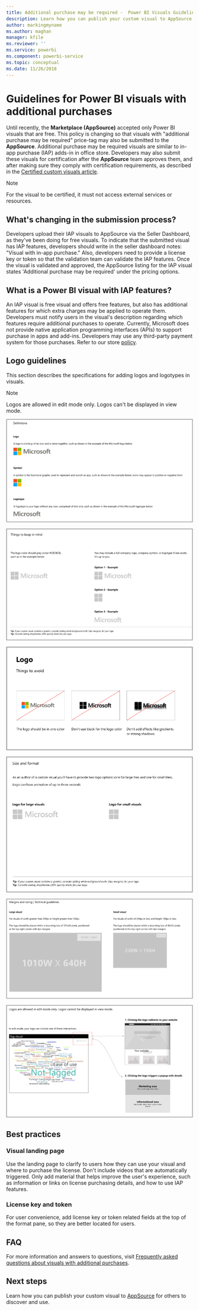 ```yaml
---
title: Additional purchase may be required -  Power BI Visuals Guidelines
description: Learn how you can publish your custom visual to AppSource for others to discover and use it via a purchase.
author: markingmyname
ms.author: maghan
manager: kfile
ms.reviewer: ''
ms.service: powerbi
ms.component: powerbi-service
ms.topic: conceptual
ms.date: 11/26/2018
---
```


# Guidelines for Power BI visuals with additional purchases

Until recently, the **Marketplace (AppSource)** accepted only Power BI visuals that are free. This policy is changing so that visuals with "additional purchase may be required" price-tag may also be submitted to the **AppSource**. Additional purchase may be required visuals are similar to in-app purchase (IAP) adds-in in office store. Developers may also submit these visuals for certification after the **AppSource** team approves them, and after making sure they comply with certification requirements, as described in the [Certified custom visuals article](../power-bi-custom-visuals-certified.md).

> [!Note]
> For the visual to be certified, it must not access external services or resources.

## What's changing in the submission process?

Developers upload their IAP visuals to AppSource via the Seller Dashboard, as they've been doing for free visuals. To indicate that the submitted visual has IAP features, developers should write in the seller dashboard notes: "Visual with in-app purchase." Also, developers need to provide a license key or token so that the validation team can validate the IAP features. Once the visual is validated and approved, the AppSource listing for the IAP visual states 'Additional purchase may be required' under the pricing options.

## What is a Power BI visual with IAP features?

An IAP visual is free visual and offers free features, but also has additional features for which extra charges may be applied to operate them. Developers must notify users in the visual's description regarding which features require additional purchases to operate. Currently, Microsoft does not provide native application programming interfaces (APIs) to support purchase in apps and add-ins.
Developers may use any third-party payment system for those purchases. Refer to our store [policy](https://docs.microsoft.com/office/dev/store/validation-policies#2-apps-or-add-ins-can-display-certain-ads).

## Logo guidelines

This section describes the specifications for adding logos and logotypes in visuals.

> [!NOTE]
> Logos are allowed in edit mode only. Logos can't be displayed in view mode.

![definitions](media/office-store-in-app-purchase-visual-guidelines/definitions.png)

![things-to-keep](media/office-store-in-app-purchase-visual-guidelines/things-to-keep-in-mind.png)

![things-to](media/office-store-in-app-purchase-visual-guidelines/things-to-avoid.png)

![size-and-format ](media/office-store-in-app-purchase-visual-guidelines/size-and-format.png)

![margins-and](media/office-store-in-app-purchase-visual-guidelines/margins-and-sizes.png)

![edit-mode](media/office-store-in-app-purchase-visual-guidelines/logos-in-edit-mode.png)

## Best practices

### Visual landing page

Use the landing page to clarify to users how they can use your visual and where to purchase the license. Don't include videos that are automatically triggered. Only add material that helps improve the user's experience, such as information or links on license purchasing details, and how to use IAP features.

### License key and token

For user convenience, add license key or token related fields at the top of the format pane, so they are better located for users.

## FAQ

For more information and answers to questions, visit  [Frequently asked questions about visuals with additional purchases](https://docs.microsoft.com/en-us/power-bi/power-bi-custom-visuals-faq#visuals-with-additional-purchases).

## Next steps

Learn how you can publish your custom visual to [AppSource](office-store.md) for others to discover and use.
